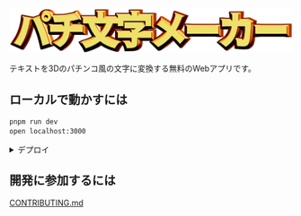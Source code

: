 [![パチ文字メーカー](./public/images/logo.png)](https://3dtext.sawara.dev/)

テキストを3Dのパチンコ風の文字に変換する無料のWebアプリです。

## ローカルで動かすには

```bash
pnpm run dev
open localhost:3000
```

<details>
<summary>デプロイ</summary>

</details>

## 開発に参加するには

[CONTRIBUTING.md](./CONTRIBUTING.md)
